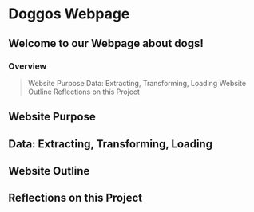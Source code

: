 # Doggos Webpage

## Welcome to our Webpage about dogs!

### Overview
> Website Purpose
> Data: Extracting, Transforming, Loading
> Website Outline
> Reflections on this Project

## Website Purpose

## Data: Extracting, Transforming, Loading

## Website Outline

## Reflections on this Project
